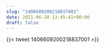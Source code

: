 ```yaml
---
slug: "1406609200218837001"
date: 2021-06-20 13:45:41+00:00
draft: false
---
```


{{< tweet 1406609200218837001 >}}
